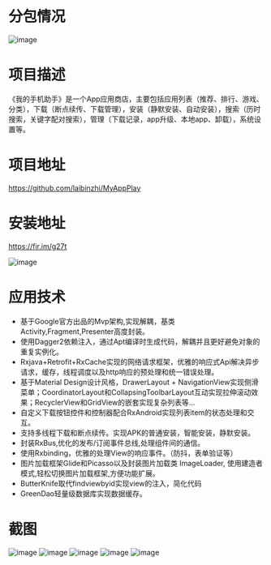 # 分包情况
![image](https://laibinzhi.github.io/Image/PackageDirectory.png)
# 项目描述
《我的手机助手》是一个App应用商店，主要包括应用列表（推荐、排行、游戏、分类），下载（断点续传、下载管理），安装（静默安装、自动安装），搜索（历时搜索，关键字配对搜索），管理（下载记录，app升级、本地app、卸载），系统设置等。
# 项目地址
https://github.com/laibinzhi/MyAppPlay
# 安装地址
https://fir.im/g27t

![image](https://laibinzhi.github.io/Image/app_erweima.png)
# 应用技术
- 基于Google官方出品的Mvp架构,实现解耦，基类Activity,Fragment,Presenter高度封装。
- 使用Dagger2依赖注入，通过Apt编译时生成代码，解耦并且更好避免对象的重复实例化。
- Rxjava+Retrofit+RxCache实现的网络请求框架，优雅的响应式Api解决异步请求，缓存，线程调度以及http响应的预处理和统一错误处理。
- 基于Material Design设计风格，DrawerLayout + NavigationView实现侧滑菜单；CoordinatorLayout和CollapsingToolbarLayout互动实现拉伸滚动效果；RecyclerView和GridView的嵌套实现复杂列表等...
- 自定义下载按钮控件和控制器配合RxAndroid实现列表item的状态处理和交互。
- 支持多线程下载和断点续传。实现APK的普通安装，智能安装，静默安装。
- 封装RxBus,优化的发布/订阅事件总线,处理组件间的通信。
- 使用Rxbinding，优雅的处理View的响应事件。（防抖，表单验证等）
- 图片加载框架Glide和Picasso以及封装图片加载类 ImageLoader, 使用建造者模式,轻松切换图片加载框架,方便功能扩展。
- ButterKnife取代findviewbyid实现view的注入，简化代码
- GreenDao轻量级数据库实现数据缓存。
# 截图
![image](https://raw.githubusercontent.com/laibinzhi/laibinzhi.github.io/master/Image/app1.gif) 
    ![image](https://raw.githubusercontent.com/laibinzhi/laibinzhi.github.io/master/Image/app2.gif)    ![image](https://raw.githubusercontent.com/laibinzhi/laibinzhi.github.io/master/Image/app3.gif)    ![image](https://raw.githubusercontent.com/laibinzhi/laibinzhi.github.io/master/Image/app4.gif)    ![image](https://raw.githubusercontent.com/laibinzhi/laibinzhi.github.io/master/Image/app5.gif)